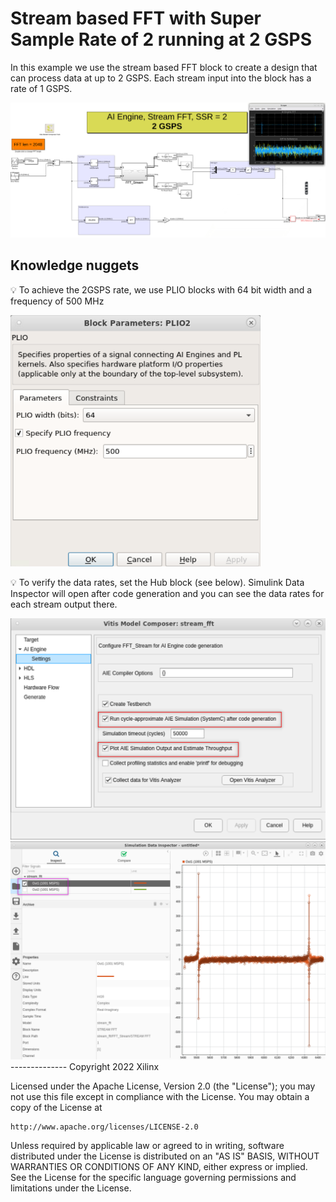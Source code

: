 # Stream based FFT with Super Sample Rate of 2 running at 2 GSPS

In this example we use the stream based FFT block to create a design that can process data at up to 2 GSPS. Each stream input into the block has a rate of 1 GSPS. 

![](images/screen_shot.png)

## Knowledge nuggets

:bulb: To achieve the 2GSPS rate, we use PLIO blocks with 64 bit width and a frequency of 500 MHz

<img src="images/plio.png" width="400">

:bulb: To verify the data rates, set the Hub block (see below). Simulink Data Inspector will open after code generation and you can see the data rates for each stream output there. 

<img src="images/hub.png" width="600">

<img src="images/data_inspector.png" width="600">
--------------
Copyright 2022 Xilinx

Licensed under the Apache License, Version 2.0 (the "License");
you may not use this file except in compliance with the License.
You may obtain a copy of the License at

    http://www.apache.org/licenses/LICENSE-2.0

Unless required by applicable law or agreed to in writing, software
distributed under the License is distributed on an "AS IS" BASIS,
WITHOUT WARRANTIES OR CONDITIONS OF ANY KIND, either express or implied.
See the License for the specific language governing permissions and
limitations under the License.

